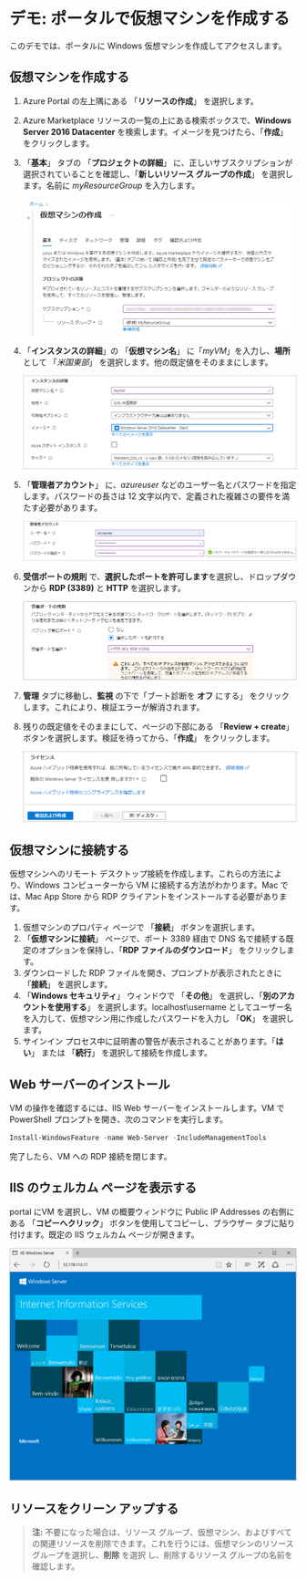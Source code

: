 # デモ: ポータルで仮想マシンを作成する

このデモでは、ポータルに Windows 仮想マシンを作成してアクセスします。

## 仮想マシンを作成する

1. Azure Portal の左上隅にある 「**リソースの作成**」 を選択します。
2. Azure Marketplace リソースの一覧の上にある検索ボックスで、**Windows Server 2016 Datacenter** を検索します。イメージを見つけたら、「**作成**」 をクリックします。
3. 「**基本**」 タブの 「**プロジェクトの詳細**」 に、正しいサブスクリプションが選択されていることを確認し、「**新しいリソース グループの作成**」 を選択します。名前に *myResourceGroup* を入力します。

    ![VMのために新しいリソースグループを作成します](Images/AZ103_Demo_Creating_VMs1.png)

4. 「**インスタンスの詳細**」の 「**仮想マシン名**」 に「*myVM*」を入力し、**場所**として 「*米国東部*」 を選択します。他の既定値をそのままにします。

    ![インスタンスの詳細セクション](Images/AZ103_Demo_Creating_VMs2.png)

5. 「**管理者アカウント**」 に、*azureuser* などのユーザー名とパスワードを指定します。パスワードの長さは 12 文字以内で、定義された複雑さの要件を満たす必要があります。

    ![ユーザー名とパスワードを入力します](Images/AZ103_Demo_Creating_VMs3.png)

6. **受信ポートの規則** で、**選択したポートを許可します**を選択し、ドロップダウンから **RDP (3389)** と **HTTP** を選択します。

    ![RDP および HTTP 用のポートをオープン](Images/AZ103_Demo_Creating_VMs4.png)

7. **管理** タブに移動し、**監視** の下で「ブート診断を **オフ** にする」 をクリックします。これにより、検証エラーが解消されます。 
8. 残りの既定値をそのままにして、ページの下部にある 「**Review + create**」 ボタンを選択します。検証を待ってから、「**作成**」 をクリックします。 

    ![レビューと作成](Images/AZ103_Demo_Creating_VMs5.png)

## 仮想マシンに接続する

仮想マシンへのリモート デスクトップ接続を作成します。これらの方法により、Windows コンピューターから VM に接続する方法がわかります。Mac では、Mac App Store から RDP クライアントをインストールする必要があります。

1. 仮想マシンのプロパティ ページで 「**接続**」 ボタンを選択します。
2. 「**仮想マシンに接続**」 ページで、ポート 3389 経由で DNS 名で接続する既定のオプションを保持し、「**RDP ファイルのダウンロード**」 をクリックします。
3. ダウンロードした RDP ファイルを開き、プロンプトが表示されたときに 「**接続**」 を選択します。
4. 「**Windows セキュリティ**」 ウィンドウで 「**その他**」 を選択し、「**別のアカウントを使用する**」 を選択します。localhost\username としてユーザー名を入力して、仮想マシン用に作成したパスワードを入力し 「**OK**」 を選択します。
5. サインイン プロセス中に証明書の警告が表示されることがあります。「**はい**」 または 「**続行**」 を選択して接続を作成します。

## Web サーバーのインストール

VM の操作を確認するには、IIS Web サーバーをインストールします。VM で PowerShell プロンプトを開き、次のコマンドを実行します。

```PowerShell
Install-WindowsFeature -name Web-Server -IncludeManagementTools
```

完了したら、VM への RDP 接続を閉じます。

## IIS のウェルカム ページを表示する

portal にVM を選択し、VM の概要ウィンドウに Public IP Addresses の右側にある 「**コピーへクリック**」 ボタンを使用してコピーし、ブラウザー タブに貼り付けます。既定の IIS ウェルカム ページが開きます。

![IIS の既定のサイト](Images/AZ103_Demo_Creating_VMs6.png)

## リソースをクリーン アップする

>**注:** 不要になった場合は、リソース グループ、仮想マシン、およびすべての関連リソースを削除できます。これを行うには、仮想マシンのリソース グループを選択し、**削除** を選択 し、削除するリソース グループの名前を確認します。

